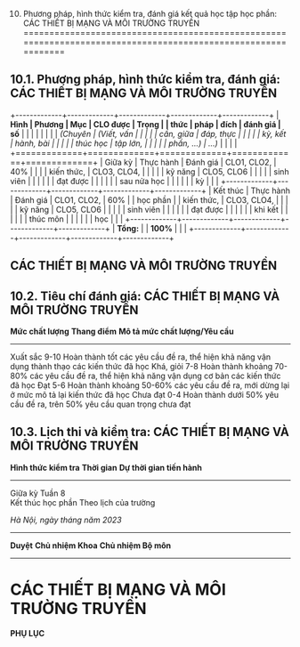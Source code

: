 10. Phương pháp, hình thức kiểm tra, đánh giá kết quả học tập học phần: CÁC THIẾT BỊ MẠNG VÀ MÔI TRƯỜNG TRUYỀN
==============================================================================================================

10.1. Phương pháp, hình thức kiểm tra, đánh giá: CÁC THIẾT BỊ MẠNG VÀ MÔI TRƯỜNG TRUYỀN
---------------------------------------------------------------------------------------

+-------------+-------------+-------------+-------------+-------------+
| **Hình      | **Phương    | **Mục       | **CLO được  | **Trọng     |
| thức**      | pháp**      | đích**      | đánh giá**  | số**        |
|             |             |             |             |             |
| *(Chuyên    | *(Viết, vấn |             |             |             |
| cần, giữa   | đáp, thực   |             |             |             |
| kỳ, kết     | hành, bài   |             |             |             |
| thúc học    | tập lớn,    |             |             |             |
| phần, ...)* | ...)*       |             |             |             |
+=============+=============+=============+=============+=============+
| Giữa kỳ     | Thực hành   | Đánh giá    | CLO1, CLO2, | 40%         |
|             |             | kiến thức,  | CLO3, CLO4, |             |
|             |             | kỹ năng     | CLO5, CLO6  |             |
|             |             | sinh viên   |             |             |
|             |             | đạt được    |             |             |
|             |             | sau nửa học |             |             |
|             |             | kỳ          |             |             |
+-------------+-------------+-------------+-------------+-------------+
| Kết thúc    | Thực hành   | Đánh giá    | CLO1, CLO2, | 60%         |
| học phần    |             | kiến thức,  | CLO3, CLO4, |             |
|             |             | kỹ năng     | CLO5, CLO6  |             |
|             |             | sinh viên   |             |             |
|             |             | đạt được    |             |             |
|             |             | khi kết     |             |             |
|             |             | thúc môn    |             |             |
|             |             | học         |             |             |
+-------------+-------------+-------------+-------------+-------------+
| **Tổng:**   |             | **100%**    |             |             |
+-------------+-------------+-------------+-------------+-------------+

 CÁC THIẾT BỊ MẠNG VÀ MÔI TRƯỜNG TRUYỀN
--------------------------------------

10.2. Tiêu chí đánh giá: CÁC THIẾT BỊ MẠNG VÀ MÔI TRƯỜNG TRUYỀN
---------------------------------------------------------------

  **Mức chất lượng**   **Thang điểm**   **Mô tả mức chất lượng/Yêu cầu**
  -------------------- ---------------- ----------------------------------------------------------------------------------------------------
  Xuất sắc             9-10             Hoàn thành tốt các yêu cầu đề ra, thể hiện khả năng vận dụng thành thạo các kiến thức đã học
  Khá, giỏi            7-8              Hoàn thành khoảng 70-80% các yêu cầu đề ra, thể hiện khả năng vận dụng cơ bản các kiến thức đã học
  Đạt                  5-6              Hoàn thành khoảng 50-60% các yêu cầu đề ra, mới dừng lại ở mức mô tả lại kiến thức đã học
  Chưa đạt             0-4              Hoàn thành dưới 50% yêu cầu đề ra, trên 50% yêu cầu quan trọng chưa đạt

10.3. Lịch thi và kiểm tra: CÁC THIẾT BỊ MẠNG VÀ MÔI TRƯỜNG TRUYỀN
------------------------------------------------------------------

  **Hình thức kiểm tra**   **Thời gian**          **Dự thời gian tiến hành**
  ------------------------ ---------------------- ----------------------------
  Giữa kỳ                  Tuần 8                 
  Kết thúc học phần        Theo lịch của trường   
                                                  

*Hà Nội, ngày tháng năm 2023*

  ----------- -------------------- ----------------------
  **Duyệt**   **Chủ nhiệm Khoa**   **Chủ nhiệm Bộ môn**
  ----------- -------------------- ----------------------

 CÁC THIẾT BỊ MẠNG VÀ MÔI TRƯỜNG TRUYỀN
======================================

**PHỤ LỤC**
